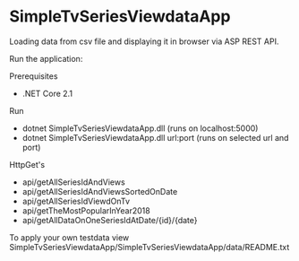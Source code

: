 # SimpleTvSeriesViewdataApp
Loading data from csv file and displaying it in browser via ASP REST API.

Run the application:

Prerequisites
- .NET Core 2.1

Run
- dotnet SimpleTvSeriesViewdataApp.dll (runs on localhost:5000)
- dotnet SimpleTvSeriesViewdataApp.dll url:port (runs on selected url and port)

HttpGet's
- api/getAllSeriesIdAndViews
- api/getAllSeriesIdAndViewsSortedOnDate
- api/getAllSeriesIdViewdOnTv
- api/getTheMostPopularInYear2018
- api/getAllDataOnOneSeriesIdAtDate/{id}/{date}

To apply your own testdata view SimpleTvSeriesViewdataApp/SimpleTvSeriesViewdataApp/data/README.txt
